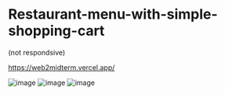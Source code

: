 # Restaurant-menu-with-simple-shopping-cart 
(not respondsive)

https://web2midterm.vercel.app/

![image](https://user-images.githubusercontent.com/102844561/234738978-a4aa4a3f-9f25-4ed1-a0bd-4179f255c769.png)
![image](https://user-images.githubusercontent.com/102844561/234739000-ade3cbab-c60e-4dd6-96bf-55663f2a4d15.png)
![image](https://user-images.githubusercontent.com/102844561/234739219-f98bf872-17f7-47fd-9ad8-0d8dd392d052.png)

